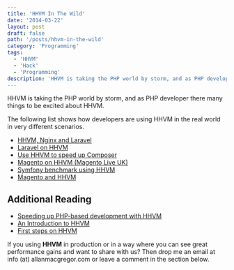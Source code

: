 ```yaml
---
title: 'HHVM In The Wild'
date: '2014-03-22'
layout: post
draft: false
path: '/posts/hhvm-in-the-wild'
category: 'Programming'
tags:
  - 'HHVM'
  - 'Hack'
  - 'Programming'
description: 'HHVM is taking the PHP world by storm, and as PHP developer there many things to be excited about HHVM.'
---
```


HHVM is taking the PHP world by storm, and as PHP developer there many things to be excited about HHVM.

The following list shows how developers are using HHVM in the real world in very different scenarios.

- [HHVM, Nginx and Laravel](https://fideloper.com/hhvm-nginx-laravel)
- [Laravel on HHVM](https://dmiller.io/blog/2014/01/04/laravel-on-hhvm/)
- [Use HHVM to speed up Composer](https://markvaneijk.com/use-hhvm-to-speed-up-composer)
- [Magento on HHVM (Magento Live UK)](https://docs.google.com/presentation/d/18HIS06kjYjVR5Km9JiSu0iZcSIHlQIEP3C4--hFfcfE/edit?pli=1#slide=id.p16)
- [Symfony benchmark using HHVM](https://www.alexfu.it/2013/10/22/symfony-benchmark-on-hhvm.html)
- [Magento and HHVM](https://coderoncode.com/2014/02/17/magento-hhvm.html)

## Additional Reading

- [Speeding up PHP-based development with HHVM](https://www.facebook.com/notes/facebook-engineering/speeding-up-php-based-development-with-hiphop-vm/10151170460698920)
- [An Introduction to HHVM](https://coderoncode.com/2013/07/24/introduction-hhvm.html)
- [First steps on HHVM](https://coderoncode.com/2013/07/27/first-steps-on-hhvm.html)

If you using **HHVM** in production or in a way where you can see great performance gains and want to share with us? Then drop me an email at info (at) allanmacgregor.com or leave a comment in the section below.
